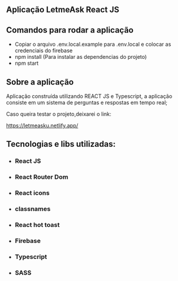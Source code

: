 ## Aplicação LetmeAsk React JS

## Comandos para rodar a aplicação
- Copiar o arquivo .env.local.example para .env.local e colocar as credenciais do firebase
- npm install (Para instalar as dependencias do projeto)
- npm start

## Sobre a aplicação

Aplicação construída utilizando REACT JS e Typescript, a aplicação consiste em um sistema de perguntas e respostas em tempo real;

Caso queira testar o projeto,deixarei o link:

https://letmeasku.netlify.app/

## Tecnologias e libs utilizadas:

- ### React JS
- ### React Router Dom 
- ### React icons 
- ### classnames
- ### React hot toast
- ### Firebase
- ### Typescript
- ### SASS


